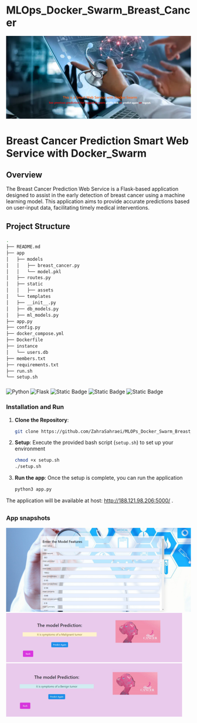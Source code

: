 
# MLOps_Docker_Swarm_Breast_Cancer

![Alt text](./app/static/assets/img1.png)
# Breast Cancer Prediction Smart Web Service with Docker_Swarm

## Overview

The Breast Cancer Prediction Web Service is a Flask-based application designed to assist in the early detection of breast cancer using a machine learning model. This application aims to provide accurate predictions based on user-input data, facilitating timely medical interventions.

## Project Structure
```bash
.
├── README.md
├── app
│   ├── models
│   │   ├── breast_cancer.py
│   │   └── model.pkl
│   ├── routes.py
│   ├── static
│   │   ├── assets
│   └── templates
│   ├── __init__.py
│   ├── db_models.py
│   ├── ml_models.py
├── app.py
├── config.py
├── docker_compose.yml
├── Dockerfile
├── instance
│   └── users.db
├── members.txt
├── requirements.txt
├── run.sh
└── setup.sh
```

###
![Python](https://img.shields.io/badge/Python-3.x-blue.svg) 
![Flask](https://img.shields.io/badge/Flask-2.x-blue.svg) 
![Static Badge](https://img.shields.io/badge/html-orange.svg)
![Static Badge](https://img.shields.io/badge/CSS-BS-green.svg)
![Static Badge](https://img.shields.io/badge/docker-red.svg)

### Installation and Run

1. **Clone the Repository**:
   ```bash
   git clone https://github.com/ZahraSahraei/MLOPs_Docker_Swarm_Breast_Cancer.git
   ```

2. **Setup**: Execute the provided bash script (`setup.sh`) to set up your environment 
   ```bash 
   chmod +x setup.sh
   ./setup.sh 
   ```
3. **Run the app**: Once the setup is complete, you can run the application 
   ```bash 
   python3 app.py
   ```


The application will be available at host: http://188.121.98.206:5000/ .


## 
### App snapshots

<div style="text-align: center;"><img src="./app/static/assets/web-screenshot3.png" alt="drawing" style="width:680px; height=350px;"/></div>
<img src="./app/static/assets/web-screenshot1.png" alt="drawing" style="width:480px; height=550px;"/> 
<img src="./app/static/assets/web-screenshot2.png" alt="drawing" style="width:480px; height=550px;"/> 

